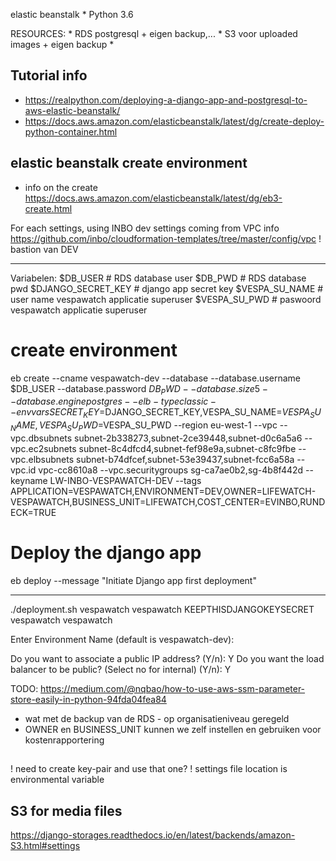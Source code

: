 

elastic beanstalk
    * Python 3.6


RESOURCES:
    * RDS postgresql  + eigen backup,...
    * S3 voor uploaded images + eigen backup
    *

## Tutorial info

* https://realpython.com/deploying-a-django-app-and-postgresql-to-aws-elastic-beanstalk/
* https://docs.aws.amazon.com/elasticbeanstalk/latest/dg/create-deploy-python-container.html


## elastic beanstalk create environment

* info on the create
https://docs.aws.amazon.com/elasticbeanstalk/latest/dg/eb3-create.html

For each settings, using INBO dev settings coming from VPC info
https://github.com/inbo/cloudformation-templates/tree/master/config/vpc
! bastion van DEV


-----------------------------
Variabelen:
$DB_USER # RDS database user
$DB_PWD  # RDS database pwd
$DJANGO_SECRET_KEY   # django app secret key
$VESPA_SU_NAME  # user name vespawatch applicatie superuser
$VESPA_SU_PWD # paswoord vespawatch applicatie superuser

# create environment

eb create
--cname vespawatch-dev
--database --database.username $DB_USER --database.password $DB_PWD
--database.size 5
--database.engine postgres
--elb-type classic
--envvars SECRET_KEY=$DJANGO_SECRET_KEY,VESPA_SU_NAME=$VESPA_SU_NAME,VESPA_SU_PWD=$VESPA_SU_PWD
--region eu-west-1
--vpc
--vpc.dbsubnets subnet-2b338273,subnet-2ce39448,subnet-d0c6a5a6
--vpc.ec2subnets subnet-8c4dfcd4,subnet-fef98e9a,subnet-c8fc9fbe
--vpc.elbsubnets subnet-b74dfcef,subnet-53e39437,subnet-fcc6a58a
--vpc.id vpc-cc8610a8
--vpc.securitygroups sg-ca7ae0b2,sg-4b8f442d
--keyname LW-INBO-VESPAWATCH-DEV
--tags APPLICATION=VESPAWATCH,ENVIRONMENT=DEV,OWNER=LIFEWATCH-VESPAWATCH,BUSINESS_UNIT=LIFEWATCH,COST_CENTER=EVINBO,RUNDECK=TRUE

# Deploy the django app

eb deploy --message "Initiate Django app first deployment"

--------------------------
./deployment.sh vespawatch vespawatch KEEPTHISDJANGOKEYSECRET vespawatch vespawatch

Enter Environment Name
(default is vespawatch-dev):

Do you want to associate a public IP address? (Y/n): Y
Do you want the load balancer to be public? (Select no for internal) (Y/n): Y


TODO: https://medium.com/@nqbao/how-to-use-aws-ssm-parameter-store-easily-in-python-94fda04fea84

* wat met de backup van de RDS - op organisatieniveau geregeld
* OWNER en BUSINESS_UNIT kunnen we zelf instellen en gebruiken voor kostenrapportering

##
! need to create key-pair and use that one?
! settings file location is environmental variable

## S3 for media files

https://django-storages.readthedocs.io/en/latest/backends/amazon-S3.html#settings

